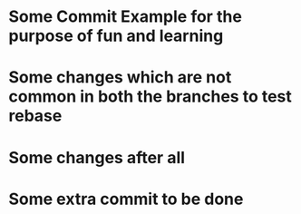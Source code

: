 # Some Commit Example for the purpose of fun and learning
# Some changes which are not common in both the branches to test rebase
# Some changes after all
# Some extra commit to be done
